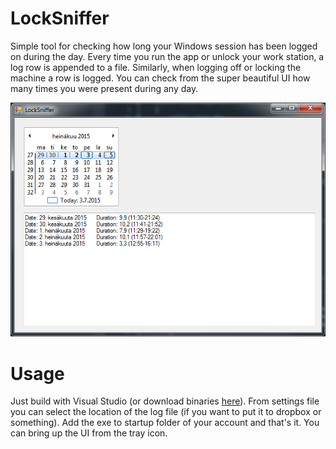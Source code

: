 # LockSniffer
Simple tool for checking how long your Windows session has been logged on during the day. Every time you run the app or unlock your work station, a log row is appended to a file. Similarly, when logging off or locking the machine a row is logged. You can check from the super beautiful UI how many times you were present during any day.

![Screenshot](locksniffer_screenshot.png?raw=true)

# Usage
Just build with Visual Studio (or download binaries [here](locksniffer_1.0.zip)). From settings file you can select the location of the log file (if you want to put it to dropbox or something). Add the exe to startup folder of your account and that's it. You can bring up the UI from the tray icon.
